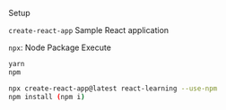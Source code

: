 Setup

`create-react-app`
Sample React application

`npx`: Node Package Execute

```bash
yarn
npm
```

```bash
npx create-react-app@latest react-learning --use-npm
npm install (npm i)

```
